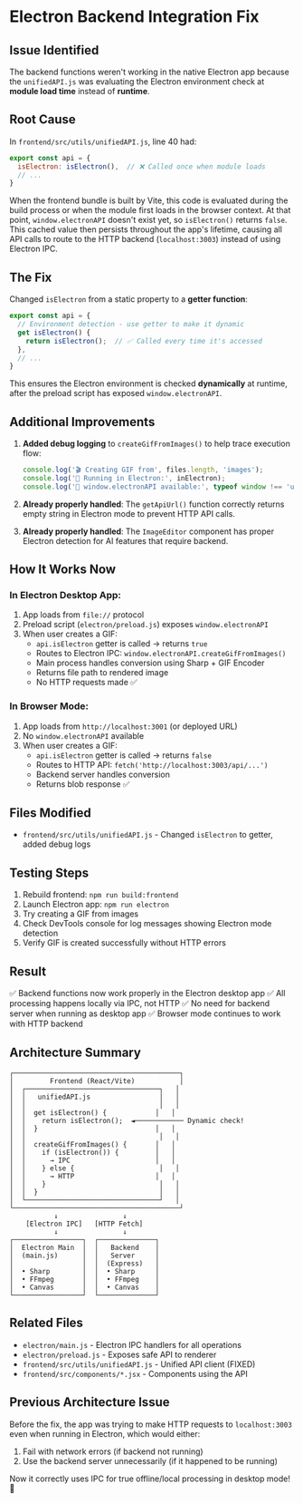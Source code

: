 # Electron Backend Integration Fix

## Issue Identified
The backend functions weren't working in the native Electron app because the `unifiedAPI.js` was evaluating the Electron environment check at **module load time** instead of **runtime**.

## Root Cause
In `frontend/src/utils/unifiedAPI.js`, line 40 had:
```javascript
export const api = {
  isElectron: isElectron(),  // ❌ Called once when module loads
  // ...
}
```

When the frontend bundle is built by Vite, this code is evaluated during the build process or when the module first loads in the browser context. At that point, `window.electronAPI` doesn't exist yet, so `isElectron()` returns `false`. This cached value then persists throughout the app's lifetime, causing all API calls to route to the HTTP backend (`localhost:3003`) instead of using Electron IPC.

## The Fix
Changed `isElectron` from a static property to a **getter function**:
```javascript
export const api = {
  // Environment detection - use getter to make it dynamic
  get isElectron() {
    return isElectron();  // ✅ Called every time it's accessed
  },
  // ...
}
```

This ensures the Electron environment is checked **dynamically** at runtime, after the preload script has exposed `window.electronAPI`.

## Additional Improvements
1. **Added debug logging** to `createGifFromImages()` to help trace execution flow:
   ```javascript
   console.log('🎬 Creating GIF from', files.length, 'images');
   console.log('📱 Running in Electron:', inElectron);
   console.log('🔧 window.electronAPI available:', typeof window !== 'undefined' && !!window.electronAPI);
   ```

2. **Already properly handled**: The `getApiUrl()` function correctly returns empty string in Electron mode to prevent HTTP API calls.

3. **Already properly handled**: The `ImageEditor` component has proper Electron detection for AI features that require backend.

## How It Works Now

### In Electron Desktop App:
1. App loads from `file://` protocol
2. Preload script (`electron/preload.js`) exposes `window.electronAPI`
3. When user creates a GIF:
   - `api.isElectron` getter is called → returns `true`
   - Routes to Electron IPC: `window.electronAPI.createGifFromImages()`
   - Main process handles conversion using Sharp + GIF Encoder
   - Returns file path to rendered image
   - No HTTP requests made ✅

### In Browser Mode:
1. App loads from `http://localhost:3001` (or deployed URL)
2. No `window.electronAPI` available
3. When user creates a GIF:
   - `api.isElectron` getter is called → returns `false`
   - Routes to HTTP API: `fetch('http://localhost:3003/api/...')`
   - Backend server handles conversion
   - Returns blob response ✅

## Files Modified
- `frontend/src/utils/unifiedAPI.js` - Changed `isElectron` to getter, added debug logs

## Testing Steps
1. Rebuild frontend: `npm run build:frontend`
2. Launch Electron app: `npm run electron`
3. Try creating a GIF from images
4. Check DevTools console for log messages showing Electron mode detection
5. Verify GIF is created successfully without HTTP errors

## Result
✅ Backend functions now work properly in the Electron desktop app
✅ All processing happens locally via IPC, not HTTP
✅ No need for backend server when running as desktop app
✅ Browser mode continues to work with HTTP backend

## Architecture Summary
```
┌─────────────────────────────────────────┐
│         Frontend (React/Vite)           │
│  ┌─────────────────────────────────┐   │
│  │   unifiedAPI.js                 │   │
│  │                                 │   │
│  │  get isElectron() {            │   │
│  │    return isElectron();  ◄──────────── Dynamic check!
│  │  }                             │   │
│  │                                 │   │
│  │  createGifFromImages() {       │   │
│  │    if (isElectron()) {         │   │
│  │      → IPC                     │   │
│  │    } else {                     │   │
│  │      → HTTP                    │   │
│  │    }                            │   │
│  │  }                              │   │
│  └─────────────────────────────────┘   │
└─────────────────────────────────────────┘
           ↓                ↓
    [Electron IPC]   [HTTP Fetch]
           ↓                ↓
┌─────────────────┐  ┌──────────────┐
│  Electron Main  │  │   Backend    │
│  (main.js)      │  │   Server     │
│                 │  │  (Express)   │
│  • Sharp        │  │  • Sharp     │
│  • FFmpeg       │  │  • FFmpeg    │
│  • Canvas       │  │  • Canvas    │
└─────────────────┘  └──────────────┘
```

## Related Files
- `electron/main.js` - Electron IPC handlers for all operations
- `electron/preload.js` - Exposes safe API to renderer
- `frontend/src/utils/unifiedAPI.js` - Unified API client (FIXED)
- `frontend/src/components/*.jsx` - Components using the API

## Previous Architecture Issue
Before the fix, the app was trying to make HTTP requests to `localhost:3003` even when running in Electron, which would either:
1. Fail with network errors (if backend not running)
2. Use the backend server unnecessarily (if it happened to be running)

Now it correctly uses IPC for true offline/local processing in desktop mode! 🎉
